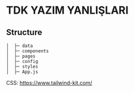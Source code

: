 # TDK YAZIM YANLIŞLARI

## Structure
```
│  ├─ data
│  ├─ components
│  ├─ pages
│  ├─ config
│  ├─ styles
│  ├─ App.js
```

CSS: https://www.tailwind-kit.com/